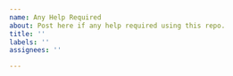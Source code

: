 ```yaml
---
name: Any Help Required
about: Post here if any help required using this repo.
title: ''
labels: ''
assignees: ''

---
```



